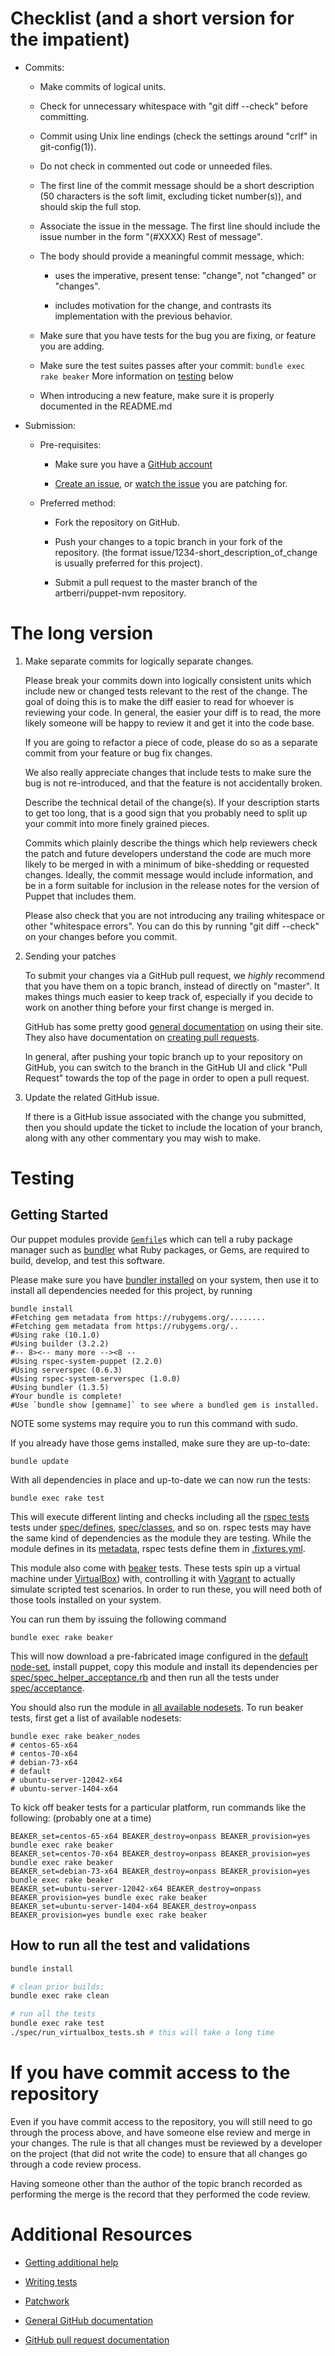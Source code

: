 Checklist (and a short version for the impatient)
=================================================

  * Commits:

    - Make commits of logical units.

    - Check for unnecessary whitespace with "git diff --check" before
      committing.

    - Commit using Unix line endings (check the settings around "crlf" in
      git-config(1)).

    - Do not check in commented out code or unneeded files.

    - The first line of the commit message should be a short
      description (50 characters is the soft limit, excluding ticket
      number(s)), and should skip the full stop.

    - Associate the issue in the message. The first line should include
      the issue number in the form "(#XXXX) Rest of message".

    - The body should provide a meaningful commit message, which:

      - uses the imperative, present tense: "change", not "changed" or
        "changes".

      - includes motivation for the change, and contrasts its
        implementation with the previous behavior.

    - Make sure that you have tests for the bug you are fixing, or
      feature you are adding.

    - Make sure the test suites passes after your commit:
      `bundle exec rake beaker` More information on [testing](#Testing) below

    - When introducing a new feature, make sure it is properly
      documented in the README.md

  * Submission:

    * Pre-requisites:

      - Make sure you have a [GitHub account](https://github.com/join)

      - [Create an issue](https://github.com/artberri/puppet-nvm/issues/new), or [watch the issue](https://github.com/artberri/puppet-nvm/issues) you are patching for.

    * Preferred method:

      - Fork the repository on GitHub.

      - Push your changes to a topic branch in your fork of the
        repository. (the format issue/1234-short_description_of_change is
        usually preferred for this project).

      - Submit a pull request to the master branch of the artberri/puppet-nvm repository.

The long version
================

  1.  Make separate commits for logically separate changes.

      Please break your commits down into logically consistent units
      which include new or changed tests relevant to the rest of the
      change.  The goal of doing this is to make the diff easier to
      read for whoever is reviewing your code.  In general, the easier
      your diff is to read, the more likely someone will be happy to
      review it and get it into the code base.

      If you are going to refactor a piece of code, please do so as a
      separate commit from your feature or bug fix changes.

      We also really appreciate changes that include tests to make
      sure the bug is not re-introduced, and that the feature is not
      accidentally broken.

      Describe the technical detail of the change(s).  If your
      description starts to get too long, that is a good sign that you
      probably need to split up your commit into more finely grained
      pieces.

      Commits which plainly describe the things which help
      reviewers check the patch and future developers understand the
      code are much more likely to be merged in with a minimum of
      bike-shedding or requested changes.  Ideally, the commit message
      would include information, and be in a form suitable for
      inclusion in the release notes for the version of Puppet that
      includes them.

      Please also check that you are not introducing any trailing
      whitespace or other "whitespace errors".  You can do this by
      running "git diff --check" on your changes before you commit.

  2.  Sending your patches

      To submit your changes via a GitHub pull request, we _highly_
      recommend that you have them on a topic branch, instead of
      directly on "master".
      It makes things much easier to keep track of, especially if
      you decide to work on another thing before your first change
      is merged in.

      GitHub has some pretty good
      [general documentation](http://help.github.com/) on using
      their site.  They also have documentation on
      [creating pull requests](http://help.github.com/send-pull-requests/).

      In general, after pushing your topic branch up to your
      repository on GitHub, you can switch to the branch in the
      GitHub UI and click "Pull Request" towards the top of the page
      in order to open a pull request.


  3.  Update the related GitHub issue.

      If there is a GitHub issue associated with the change you
      submitted, then you should update the ticket to include the
      location of your branch, along with any other commentary you
      may wish to make.

Testing
=======

Getting Started
---------------

Our puppet modules provide [`Gemfile`](./Gemfile)s which can tell a ruby
package manager such as [bundler](http://bundler.io/) what Ruby packages,
or Gems, are required to build, develop, and test this software.

Please make sure you have [bundler installed](http://bundler.io/#getting-started)
on your system, then use it to install all dependencies needed for this project,
by running

```shell
bundle install
#Fetching gem metadata from https://rubygems.org/........
#Fetching gem metadata from https://rubygems.org/..
#Using rake (10.1.0)
#Using builder (3.2.2)
#-- 8><-- many more --><8 --
#Using rspec-system-puppet (2.2.0)
#Using serverspec (0.6.3)
#Using rspec-system-serverspec (1.0.0)
#Using bundler (1.3.5)
#Your bundle is complete!
#Use `bundle show [gemname]` to see where a bundled gem is installed.
```

NOTE some systems may require you to run this command with sudo.

If you already have those gems installed, make sure they are up-to-date:

```shell
bundle update
```

With all dependencies in place and up-to-date we can now run the tests:

```shell
bundle exec rake test
```

This will execute different linting and checks including all the [rspec tests](http://rspec-puppet.com/) tests
under [spec/defines](./spec/defines), [spec/classes](./spec/classes),
and so on. rspec tests may have the same kind of dependencies as the
module they are testing. While the module defines in its [metadata](./metadata.json),
rspec tests define them in [.fixtures.yml](./fixtures.yml).

This module also come with [beaker](https://github.com/puppetlabs/beaker)
tests. These tests spin up a virtual machine under
[VirtualBox](https://www.virtualbox.org/)) with, controlling it with
[Vagrant](http://www.vagrantup.com/) to actually simulate scripted test
scenarios. In order to run these, you will need both of those tools
installed on your system.

You can run them by issuing the following command

```shell
bundle exec rake beaker
```

This will now download a pre-fabricated image configured in the [default node-set](./spec/acceptance/nodesets/default.yml),
install puppet, copy this module and install its dependencies per [spec/spec_helper_acceptance.rb](./spec/spec_helper_acceptance.rb)
and then run all the tests under [spec/acceptance](./spec/acceptance).

You should also run the module in [all available nodesets](./spec/acceptance/nodesets/). To run beaker tests, first get a list of available nodesets:

```shell
bundle exec rake beaker_nodes
# centos-65-x64
# centos-70-x64
# debian-73-x64
# default
# ubuntu-server-12042-x64
# ubuntu-server-1404-x64
```

To kick off beaker tests for a particular platform, run commands like the following: (probably one at a time)

```shell
BEAKER_set=centos-65-x64 BEAKER_destroy=onpass BEAKER_provision=yes bundle exec rake beaker
BEAKER_set=centos-70-x64 BEAKER_destroy=onpass BEAKER_provision=yes bundle exec rake beaker
BEAKER_set=debian-73-x64 BEAKER_destroy=onpass BEAKER_provision=yes bundle exec rake beaker
BEAKER_set=ubuntu-server-12042-x64 BEAKER_destroy=onpass BEAKER_provision=yes bundle exec rake beaker
BEAKER_set=ubuntu-server-1404-x64 BEAKER_destroy=onpass BEAKER_provision=yes bundle exec rake beaker
```

How to run all the test and validations
------------------------------

```bash
bundle install

# clean prior builds:
bundle exec rake clean

# run all the tests
bundle exec rake test
./spec/run_virtualbox_tests.sh # this will take a long time
```

If you have commit access to the repository
===========================================

Even if you have commit access to the repository, you will still need to
go through the process above, and have someone else review and merge
in your changes.  The rule is that all changes must be reviewed by a
developer on the project (that did not write the code) to ensure that
all changes go through a code review process.

Having someone other than the author of the topic branch recorded as
performing the merge is the record that they performed the code
review.


Additional Resources
====================

* [Getting additional help](http://puppetlabs.com/community/get-help)

* [Writing tests](http://projects.puppetlabs.com/projects/puppet/wiki/Development_Writing_Tests)

* [Patchwork](https://patchwork.puppetlabs.com)

* [General GitHub documentation](http://help.github.com/)

* [GitHub pull request documentation](http://help.github.com/send-pull-requests/)
